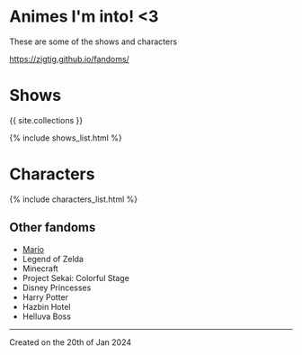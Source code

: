 # Animes I'm into! <3

These are some of the shows and characters

<https://zigtig.github.io/fandoms/>

# Shows
{{ site.collections }}

{% include shows_list.html %}

# Characters
{% include characters_list.html %}

## Other fandoms
* [Mario](/fandoms/mario)
* Legend of Zelda
* Minecraft
* Project Sekai: Colorful Stage
* Disney Princesses
* Harry Potter
* Hazbin Hotel
* Helluva Boss

---
Created on the 20th of Jan 2024
